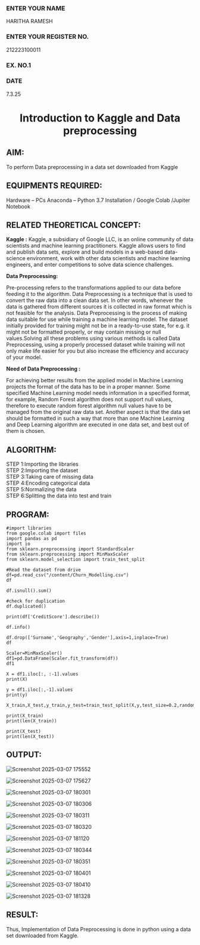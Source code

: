 <H3>ENTER YOUR NAME</H3> HARITHA RAMESH
<H3>ENTER YOUR REGISTER NO.</H3> 212223100011
<H3>EX. NO.1</H3>
<H3>DATE</H3>7.3.25
<H1 ALIGN =CENTER> Introduction to Kaggle and Data preprocessing</H1>

## AIM:

To perform Data preprocessing in a data set downloaded from Kaggle

## EQUIPMENTS REQUIRED:
Hardware – PCs
Anaconda – Python 3.7 Installation / Google Colab /Jupiter Notebook

## RELATED THEORETICAL CONCEPT:

**Kaggle :**
Kaggle, a subsidiary of Google LLC, is an online community of data scientists and machine learning practitioners. Kaggle allows users to find and publish data sets, explore and build models in a web-based data-science environment, work with other data scientists and machine learning engineers, and enter competitions to solve data science challenges.

**Data Preprocessing:**

Pre-processing refers to the transformations applied to our data before feeding it to the algorithm. Data Preprocessing is a technique that is used to convert the raw data into a clean data set. In other words, whenever the data is gathered from different sources it is collected in raw format which is not feasible for the analysis.
Data Preprocessing is the process of making data suitable for use while training a machine learning model. The dataset initially provided for training might not be in a ready-to-use state, for e.g. it might not be formatted properly, or may contain missing or null values.Solving all these problems using various methods is called Data Preprocessing, using a properly processed dataset while training will not only make life easier for you but also increase the efficiency and accuracy of your model.

**Need of Data Preprocessing :**

For achieving better results from the applied model in Machine Learning projects the format of the data has to be in a proper manner. Some specified Machine Learning model needs information in a specified format, for example, Random Forest algorithm does not support null values, therefore to execute random forest algorithm null values have to be managed from the original raw data set.
Another aspect is that the data set should be formatted in such a way that more than one Machine Learning and Deep Learning algorithm are executed in one data set, and best out of them is chosen.


## ALGORITHM:
STEP 1:Importing the libraries<BR>
STEP 2:Importing the dataset<BR>
STEP 3:Taking care of missing data<BR>
STEP 4:Encoding categorical data<BR>
STEP 5:Normalizing the data<BR>
STEP 6:Splitting the data into test and train<BR>

##  PROGRAM:
```
#import libraries
from google.colab import files
import pandas as pd
import io
from sklearn.preprocessing import StandardScaler
from sklearn.preprocessing import MinMaxScaler
from sklearn.model_selection import train_test_split

#Read the dataset from drive
df=pd.read_csv("/content/Churn_Modelling.csv")
df

df.isnull().sum()

#check for duplication
df.duplicated()

print(df['CreditScore'].describe())

df.info()

df.drop(['Surname','Geography','Gender'],axis=1,inplace=True)
df

Scaler=MinMaxScaler()
df1=pd.DataFrame(Scaler.fit_transform(df))
df1

X = df1.iloc[:, :-1].values
print(X)

y = df1.iloc[:,-1].values
print(y)

X_train,X_test,y_train,y_test=train_test_split(X,y,test_size=0.2,random_state=25)

print(X_train)
print(len(X_train))

print(X_test)
print(len(X_test))
```


## OUTPUT:
![Screenshot 2025-03-07 175552](https://github.com/user-attachments/assets/0ffce58a-f05c-44b1-84e5-00248c90b114)


![Screenshot 2025-03-07 175627](https://github.com/user-attachments/assets/005fa127-0124-4cb2-958a-d85a657e413c)


![Screenshot 2025-03-07 180301](https://github.com/user-attachments/assets/d00e28b3-7961-4942-a514-899d99f1aed1)


![Screenshot 2025-03-07 180306](https://github.com/user-attachments/assets/1197f4b0-a8b9-4d8a-972a-538ed490bbaa)


![Screenshot 2025-03-07 180311](https://github.com/user-attachments/assets/f27264fe-bdc9-4d83-8014-92f2d7204a19)


![Screenshot 2025-03-07 180320](https://github.com/user-attachments/assets/628baeca-a721-4e3e-a118-561799024342)


![Screenshot 2025-03-07 181120](https://github.com/user-attachments/assets/350eb9e3-65e1-4728-a912-1a11b9121c64)


![Screenshot 2025-03-07 180344](https://github.com/user-attachments/assets/8022088c-df2f-4343-89bf-d8f3596fee74)


![Screenshot 2025-03-07 180351](https://github.com/user-attachments/assets/4fb3aa50-582b-4fb4-8c6c-f40489ecdc3b)


![Screenshot 2025-03-07 180401](https://github.com/user-attachments/assets/bec0cfb2-da2e-4fa0-a138-d9591e195219)


![Screenshot 2025-03-07 180410](https://github.com/user-attachments/assets/8524a558-f8fe-4f25-9317-9e1d1a01c680)

![Screenshot 2025-03-07 181328](https://github.com/user-attachments/assets/310323b5-c36e-46d4-8d79-d1340ee20a71)
















## RESULT:
Thus, Implementation of Data Preprocessing is done in python  using a data set downloaded from Kaggle.


